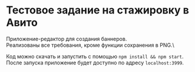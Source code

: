 # Тестовое задание на стажировку в Авито

Приложение-редактор для создания баннеров.\
Реализованы все требования, кроме функции сохранения в PNG.\

Код можно скачать и запустить с помощью `npm install && npm start`. После запуска приложение будет доступно по адресу `localhost:3999`.
